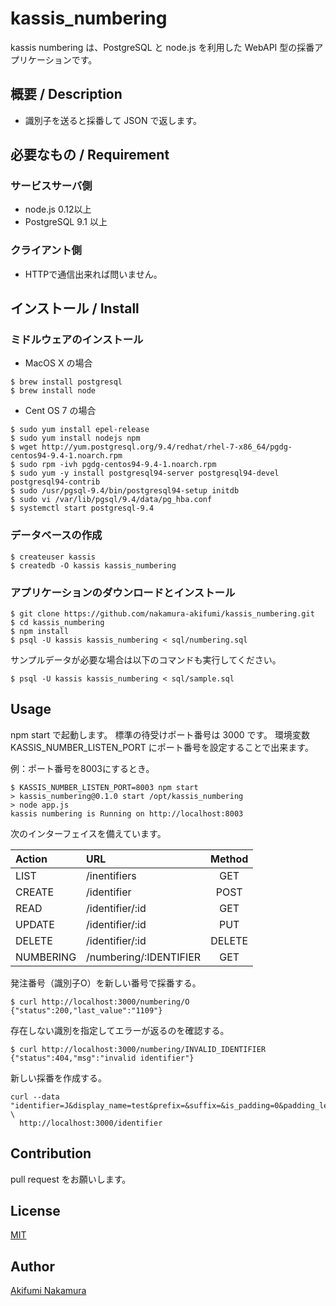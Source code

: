# kassis_numbering

kassis numbering は、PostgreSQL と node.js を利用した WebAPI 型の採番アプリケーションです。

## 概要 / Description

* 識別子を送ると採番して JSON で返します。

## 必要なもの / Requirement

### サービスサーバ側

* node.js 0.12以上
* PostgreSQL 9.1 以上

### クライアント側

* HTTPで通信出来れば問いません。

## インストール / Install

### ミドルウェアのインストール

* MacOS X の場合

```
$ brew install postgresql
$ brew install node
```

* Cent OS 7 の場合

```
$ sudo yum install epel-release
$ sudo yum install nodejs npm
$ wget http://yum.postgresql.org/9.4/redhat/rhel-7-x86_64/pgdg-centos94-9.4-1.noarch.rpm
$ sudo rpm -ivh pgdg-centos94-9.4-1.noarch.rpm
$ sudo yum -y install postgresql94-server postgresql94-devel postgresql94-contrib
$ sudo /usr/pgsql-9.4/bin/postgresql94-setup initdb
$ sudo vi /var/lib/pgsql/9.4/data/pg_hba.conf
$ systemctl start postgresql-9.4
```

### データベースの作成

```
$ createuser kassis
$ createdb -O kassis kassis_numbering
```

### アプリケーションのダウンロードとインストール

```
$ git clone https://github.com/nakamura-akifumi/kassis_numbering.git
$ cd kassis_numbering
$ npm install
$ psql -U kassis kassis_numbering < sql/numbering.sql
```

サンプルデータが必要な場合は以下のコマンドも実行してください。

``
$ psql -U kassis kassis_numbering < sql/sample.sql
``

## Usage

npm start で起動します。
標準の待受けポート番号は 3000 です。
環境変数 KASSIS_NUMBER_LISTEN_PORT にポート番号を設定することで出来ます。

例：ポート番号を8003にするとき。

```
$ KASSIS_NUMBER_LISTEN_PORT=8003 npm start
> kassis_numbering@0.1.0 start /opt/kassis_numbering
> node app.js
kassis numbering is Running on http://localhost:8003
```

次のインターフェイスを備えています。

|Action|URL|Method|
|:-----|:--|:----:|
|LIST  | /inentifiers | GET |
|CREATE| /identifier | POST |
|READ  | /identifier/:id | GET |
|UPDATE| /identifier/:id | PUT |
|DELETE| /identifier/:id |DELETE |
|NUMBERING| /numbering/:IDENTIFIER | GET |


発注番号（識別子O）を新しい番号で採番する。

```
$ curl http://localhost:3000/numbering/O 
{"status":200,"last_value":"1109"}
```

存在しない識別を指定してエラーが返るのを確認する。

```
$ curl http://localhost:3000/numbering/INVALID_IDENTIFIER
{"status":404,"msg":"invalid identifier"}
```

新しい採番を作成する。

```
curl --data "identifier=J&display_name=test&prefix=&suffix=&is_padding=0&padding_length=&padding_character=&last_value=0" \
  http://localhost:3000/identifier
```

## Contribution

pull request をお願いします。

## License

[MIT](https://raw.githubusercontent.com/nakamura-akifumi/kassis_numbering/master/LICENSE)

## Author

[Akifumi Nakamura](https://github.com/nakamura-akifumi)
